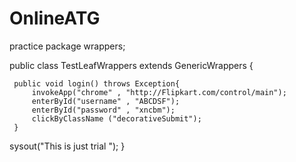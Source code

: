 # OnlineATG
practice
package wrappers;

public class TestLeafWrappers extends GenericWrappers  {
	
	 public void login() throws Exception{
		 invokeApp("chrome" , "http://Flipkart.com/control/main");
		 enterById("username" , "ABCDSF");
		 enterById("password" , "xncbm");
		 clickByClassName ("decorativeSubmit");
	 }

sysout("This is just trial ");
}
